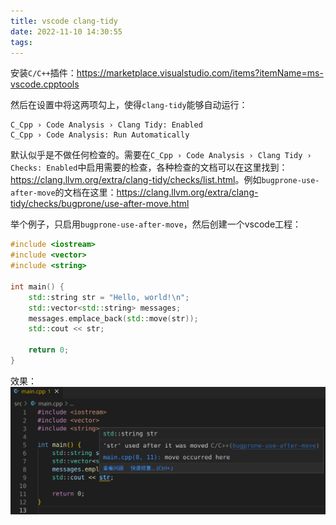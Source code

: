 ```yaml
---
title: vscode clang-tidy
date: 2022-11-10 14:30:55
tags:
---
```


安装`C/C++`插件：<https://marketplace.visualstudio.com/items?itemName=ms-vscode.cpptools>

然后在设置中将这两项勾上，使得`clang-tidy`能够自动运行：

```text
C_Cpp › Code Analysis › Clang Tidy: Enabled
C_Cpp › Code Analysis: Run Automatically
```

默认似乎是不做任何检查的。需要在`C_Cpp › Code Analysis › Clang Tidy › Checks: Enabled`中启用需要的检查，各种检查的文档可以在这里找到：<https://clang.llvm.org/extra/clang-tidy/checks/list.html>。例如`bugprone-use-after-move`的文档在这里：<https://clang.llvm.org/extra/clang-tidy/checks/bugprone/use-after-move.html>

举个例子，只启用`bugprone-use-after-move`，然后创建一个vscode工程：

```cpp
#include <iostream>
#include <vector>
#include <string>

int main() {
	std::string str = "Hello, world!\n";
	std::vector<std::string> messages;
	messages.emplace_back(std::move(str));
	std::cout << str;

	return 0;
}
```

效果：![](vscode-clang-tidy/vscode-clang-tidy.png)
